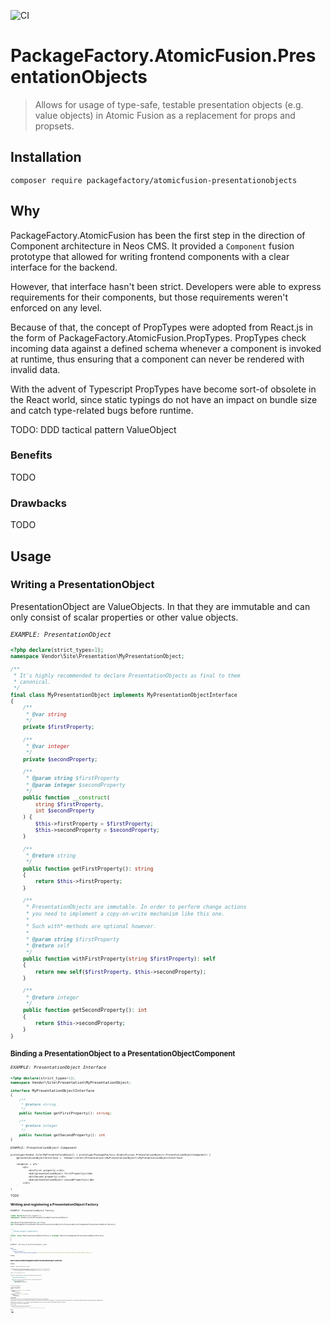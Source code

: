 ![CI](https://github.com/PackageFactory/atomic-fusion-presentationobjects/workflows/CI/badge.svg?branch=release-1.0)

# PackageFactory.AtomicFusion.PresentationObjects

> Allows for usage of type-safe, testable presentation objects (e.g. value objects) in Atomic Fusion as a replacement for props and propsets.

## Installation

```
composer require packagefactory/atomicfusion-presentationobjects
```

## Why

PackageFactory.AtomicFusion has been the first step in the direction of Component architecture in Neos CMS. It provided a `Component` fusion prototype that allowed for writing frontend components with a clear interface for the backend.

However, that interface hasn't been strict. Developers were able to express requirements for their components, but those requirements weren't enforced on any level.

Because of that, the concept of PropTypes were adopted from React.js in the form of PackageFactory.AtomicFusion.PropTypes. PropTypes check incoming data against a defined schema whenever a component is invoked at runtime, thus ensuring that a component can never be rendered with invalid data.

With the advent of Typescript PropTypes have become sort-of obsolete in the React world, since static typings do not have an impact on bundle size and catch type-related bugs before runtime.

TODO: DDD tactical pattern ValueObject

### Benefits

TODO

### Drawbacks

TODO

## Usage

### Writing a PresentationObject

PresentationObject are ValueObjects. In that they are immutable and can only consist of scalar properties or other value objects.

<small>*`EXAMPLE: PresentationObject`*<small>

```php
<?php declare(strict_types=1);
namespace Vendor\Site\Presentation\MyPresentationObject;

/**
 * It's highly recommended to declare PresentationObjects as final to them
 * canonical.
 */
final class MyPresentationObject implements MyPresentationObjectInterface
{
    /**
     * @var string
     */
    private $firstProperty;

    /**
     * @var integer
     */
    private $secondProperty;

    /**
     * @param string $firstProperty
     * @param integer $secondProperty
     */
    public function __construct(
        string $firstProperty,
        int $secondProperty
    ) {
        $this->firstProperty = $firstProperty;
        $this->secondProperty = $secondProperty;
    }

    /**
     * @return string
     */
    public function getFirstProperty(): string
    {
        return $this->firstProperty;
    }

    /**
     * PresentationObjects are immutable. In order to perform change actions
     * you need to implement a copy-on-write mechanism like this one.
     *
     * Such with*-methods are optional however.
     *
     * @param string $firstProperty
     * @return self
     */
    public function withFirstProperty(string $firstProperty): self
    {
        return new self($firstProperty, $this->secondProperty);
    }

    /**
     * @return integer
     */
    public function getSecondProperty(): int
    {
        return $this->secondProperty;
    }
}
```

### Binding a PresentationObject to a PresentationObjectComponent

<small>*`EXAMPLE: PresentationObject Interface`*<small>

```php
<?php declare(strict_types=1);
namespace Vendor\Site\Presentation\MyPresentationObject;

interface MyPresentationObjectInterface
{
    /**
     * @return string
     */
    public function getFirstProperty(): string;

    /**
     * @return integer
     */
    public function getSecondProperty(): int
}
```

<small>*`EXAMPLE: PresentationObject Component`*<small>

```fusion
prototype(Vendor.Site:MyPresentationObject) < prototype(PackageFactory.AtomicFusion.PresentationObjects:PresentationObjectComponent) {
    @presentationObjectInterface = 'Vendor\\Site\\Presentation\\MyPresentationObject\\MyPresentationObjectInterface'

    renderer = afx`
        <dl>
            <dt>First property:</dt>
            <dd>{presentationObject.firstProperty}</dd>
            <dt>Second property:</dt>
            <dd>{presentationObject.secondProperty}</dd>
        </dl>
    `
}
```

TODO

### Writing and registering a PresentationObject Factory

<small>*`EXAMPLE: PresentationObject Factory`*<small>

```php
<?php declare(strict_types=1);
namespace Vendor\Site\Presentation\MyPresentationObject;

use Neos\Flow\Annotations as Flow;
use PackageFactory\AtomicFusion\PresentationObjects\Fusion\AbstractComponentPresentationObjectFactory;

/**
 * @Flow\Scope("singleton")
 */
final class MyPresentationObjectFactory extends AbstractComponentPresentationObjectFactory
{
}
```

<small>*`EXAMPLE: Settings.PresentationHelpers.yaml`*<small>

```yaml
Neos:
  Fusion:
    defaultContext:
      Vendor.Site.MyPresentationObject: Vendor\Site\Presentation\MyPresentationObject\MyPresentationObjectFactory
```

TODO

### Neos CMS content integration with PresentationObject Factories

TODO

<small>*`EXAMPLE: MyContentElement.fusion`*<small>

```fusion
prototype(Vendor.Site:MyContentElement) < prototype(Neos.Neos:ContentComponent) {
    renderer = Vendor.Site:MyPresentationObject {
        presentationObject = ${Vendor.Site.MyPresentationObject.forNode(node)}
    }
}
```

<small>*`EXAMPLE: PresentationObject Factory`*<small>

```php
/* ... */
final class MyPresentationObjectFactory extends AbstractComponentPresentationObjectFactory
{
    /**
     * @param TraversableNodeInterface $node
     * @return MyPresentationObjectInterface
     */
    public function forNode(TraversableNodeInterface $node): MyPresentationObjectInterface
    {
        return new MyPresentationObject(
            $node->getProperty('firstProperty'),
            $node->getProperty('secondProperty')
        );
    }
}
```

TODO: see Docs/Integration.md

### Using the code generator

TODO

```sh
./flow component:kickstartvalue --package-key=Vendor.Site \
    Headline \
    HeadlineLook string \
        --values=REGULAR,HERO
```

```sh
./flow component:kickstart --package-key=Vendor.Site
    Headline \
        content:string \
        look:HeadlineLook
```

### Preview Mode

The `PresentationObjectComponent` has a special flag to change its behavior when used with tools like Sitegeist.Monocle.

Sitegeist.Monocle uses dummy data that is read directly from an annotation within the component code. That data ends up being a plain PHP array, that does not implement the desired interface. The PresentationObject enforcement would thus break Sitegeist.Monocle's component preview.

When the flag `isInPreviewMode` ist set to `true`, the default `props` context
is folded into the `presentationObject` context and the PresentationObject enforcement is deactivated.

This allows seamless use with tools like Sitegeist.Monocle.

<small>*`EXAMPLE: Root.fusion`*<small>

```fusion
prototype(PackageFactory.AtomicFusion.PresentationObjects:PresentationObjectComponent) {
    isInPreviewMode = ${request.controllerPackageKey == 'Sitegeist.Monocle'}
}
```

> The above example shows how `isInPreviewMode` can be set to true for all PresentationObjectComponents that are rendered in Sitegeist.Monocle.

## License

see [LICENSE](./LICENSE)